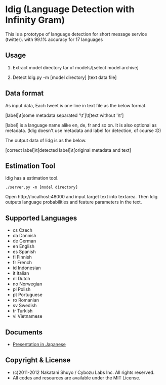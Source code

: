 ldig (Language Detection with Infinity Gram)
======================


This is a prototype of language detection for short message service (twitter).
with 99.1% accuracy for 17 languages


Usage
------

1. Extract model directory
    tar xf models/[select model archive]

2. Detect
    ldig.py -m [model directory] [text data file]


Data format
------

As input data, Each tweet is one line in text file as the below format.

  [label]\t[some metadata separated '\t']\t[text without '\t']

[label] is a language name alike en, de, fr and so on.
It is also optional as metadata.
(ldig doesn't use metadata and label for detection, of course :D)

The output data of lidg is as the below.

  [correct label]\t[detected label]\t[original metadata and text]


Estimation Tool
----

ldig has a estimation tool.

    ./server.py -m [model directory]

Open http://localhost:48000 and input target text into textarea.
Then ldig outputs language probabilities and feature parameters in the text.


Supported Languages
------

- cs	Czech
- da	Dannish
- de	German
- en	English
- es	Spanish
- fi	Finnish
- fr	French
- id	Indonesian
- it	Italian
- nl	Dutch
- no	Norwegian
- pl	Polish
- pt	Portuguese
- ro	Romanian
- sv	Swedish
- tr	Turkish
- vi	Vietnamese


Documents
------

- [Presentation in Japanese](http://www.slideshare.net/shuyo/gram-10286133)


Copyright & License
-----
- (c)2011-2012 Nakatani Shuyo / Cybozu Labs Inc. All rights reserved.
- All codes and resources are available under the MIT License.

